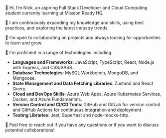 👋 Hi, I’m Nick, an aspiring Full Stack Developer and Cloud Computing student currently learning at Mission Ready HQ.

🌱 I am continuously expanding my knowledge and skills, using best practices, and exploring the latest industry trends.

👯 I’m open to collaborating on projects and always looking for opportunities to learn and grow.

🔭 I'm proficient in a range of technologies including:

- **Languages and Frameworks**: JavaScript, TypeScript, React, Node.js with Express, and CSS/SASS.
- **Database Technologies**: MySQL Workbench, MongoDB, and Mongoose.
- **State Management and Data Fetching Libraries**: Zustand and React Query.
- **Cloud and DevOps Skills**: Azure Web Apps, Azure Kubernetes Services, Docker, and Azure Fundamentals.
- **Version Control and CI/CD Tools**: GitHub and GitLab for version control and GitHub Actions for continuous integration and deployment.
- **Testing Libraries**: Jest, Supertest and node-mocks-http.


💬 Feel free to reach out if you have any questions or if you want to discuss potential collaborations!


<!---
nineteen17/nineteen17 is a ✨ special ✨ repository because its `README.md` (this file) appears on your GitHub profile.
You can click the Preview link to take a look at your changes.
--->  
